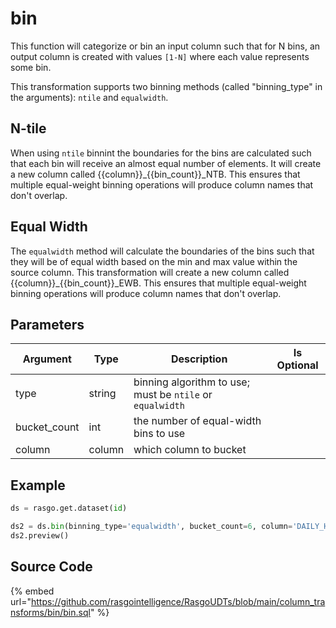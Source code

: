 

# bin

This function will categorize or bin an input column such that for N bins, an output column is created with values `[1-N]` where each value represents some bin.

This transformation supports two binning methods (called "binning_type" in the arguments): `ntile` and `equalwidth`.

## N-tile
When using `ntile` binnint the boundaries for the bins are calculated such that each bin will receive an almost equal number of elements. It will create a new column called {{column}}_{{bin_count}}_NTB. This ensures that multiple equal-weight binning operations will produce column names that don't overlap.

## Equal Width
The `equalwidth` method will calculate the boundaries of the bins such that they will be of equal width based on the min and max value within the source column. This transformation will create a new column called {{column}}_{{bin_count}}_EWB. This ensures that multiple equal-weight binning operations will produce column names that don't overlap.


## Parameters

|   Argument   |  Type  |                        Description                        | Is Optional |
| ------------ | ------ | --------------------------------------------------------- | ----------- |
| type         | string | binning algorithm to use; must be `ntile` or `equalwidth` |             |
| bucket_count | int    | the number of equal-width bins to use                     |             |
| column       | column | which column to bucket                                    |             |


## Example

```python
ds = rasgo.get.dataset(id)

ds2 = ds.bin(binning_type='equalwidth', bucket_count=6, column='DAILY_HIGH_TEMP')
ds2.preview()
```

## Source Code

{% embed url="https://github.com/rasgointelligence/RasgoUDTs/blob/main/column_transforms/bin/bin.sql" %}

